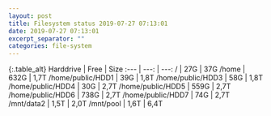 ```yaml
---
layout: post
title: Filesystem status 2019-07-27 07:13:01
date: 2019-07-27 07:13:01
excerpt_separator: ""
categories: file-system
---
```

{:.table_alt}
Harddrive | Free | Size
:--- | ---: | ---:
/ | 27G | 37G
/home | 632G | 1,7T
/home/public/HDD1 | 39G | 1,8T
/home/public/HDD3 | 58G | 1,8T
/home/public/HDD4 | 30G | 2,7T
/home/public/HDD5 | 559G | 2,7T
/home/public/HDD6 | 738G | 2,7T
/home/public/HDD7 | 74G | 2,7T
/mnt/data2 | 1,5T | 2,0T
/mnt/pool | 1,6T | 6,4T
